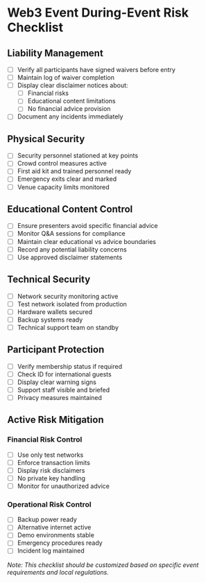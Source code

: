 # Web3 Event During-Event Risk Checklist

## Liability Management
- [ ] Verify all participants have signed waivers before entry
- [ ] Maintain log of waiver completion
- [ ] Display clear disclaimer notices about:
  - [ ] Financial risks
  - [ ] Educational content limitations
  - [ ] No financial advice provision
- [ ] Document any incidents immediately

## Physical Security
- [ ] Security personnel stationed at key points
- [ ] Crowd control measures active
- [ ] First aid kit and trained personnel ready
- [ ] Emergency exits clear and marked
- [ ] Venue capacity limits monitored

## Educational Content Control
- [ ] Ensure presenters avoid specific financial advice
- [ ] Monitor Q&A sessions for compliance
- [ ] Maintain clear educational vs advice boundaries
- [ ] Record any potential liability concerns
- [ ] Use approved disclaimer statements

## Technical Security
- [ ] Network security monitoring active
- [ ] Test network isolated from production
- [ ] Hardware wallets secured
- [ ] Backup systems ready
- [ ] Technical support team on standby

## Participant Protection
- [ ] Verify membership status if required
- [ ] Check ID for international guests
- [ ] Display clear warning signs
- [ ] Support staff visible and briefed
- [ ] Privacy measures maintained

## Active Risk Mitigation
### Financial Risk Control
- [ ] Use only test networks
- [ ] Enforce transaction limits
- [ ] Display risk disclaimers
- [ ] No private key handling
- [ ] Monitor for unauthorized advice

### Operational Risk Control
- [ ] Backup power ready
- [ ] Alternative internet active
- [ ] Demo environments stable
- [ ] Emergency procedures ready
- [ ] Incident log maintained

*Note: This checklist should be customized based on specific event requirements and local regulations.*
